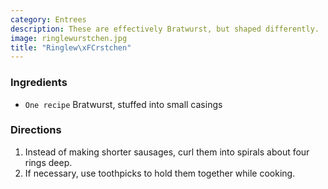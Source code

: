 ```yaml
---
category: Entrees
description: These are effectively Bratwurst, but shaped differently.
image: ringlewurstchen.jpg
title: "Ringlew\xFCrstchen"
---
```

### Ingredients

* `One recipe` Bratwurst, stuffed into small casings

### Directions

1. Instead of making shorter sausages, curl them into spirals about four rings deep. 
2. If necessary, use toothpicks to hold them together while cooking.